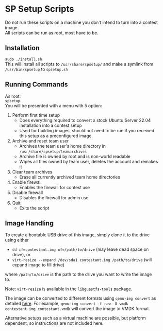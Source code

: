 SP Setup Scripts
================

Do not run these scripts on a machine you don't intend to turn into a contest image.  
All scripts can be run as root, most have to be.

Installation
------------
`sudo ./install.sh`  
This will install all scripts to `/usr/share/spsetup/` and make a symlink from `/usr/bin/spsetup` to `spsetup.sh`

Running Commands
----------------
As root:  
`spsetup`  
You will be presented with a menu with 5 option:
1. Perform first time setup
    - Does everything required to convert a stock Ubuntu Server 22.04 installation into a contest setup
    - Used for building images, should not need to be run if you received this setup as a preconfigured image
2. Archive and reset team user
    - Archives the team user's home directory in `/usr/share/spsetup/teamarchives`
    - Archive file is owned by root and is non-world readable
    - Wipes all files owned by team user, deletes the account and remakes it
3. Clear team archives
    - Erase all currently archived team home directories
4. Enable firewall
    - Enables the firewall for contest use
5. Disable firewall
    - Disables the firewall for admin use
6. Quit
    - Exits the script

Image Handling
--------------
To create a bootable USB drive of this image, simply clone it to the drive using either

- `dd if=contestant.img of=/path/to/drive` (may leave dead space on drive), or
- `virt-resize --expand /dev/sda1 contestant.img /path/to/drive` (will expand image to fill drive)

where `/path/to/drive` is the path to the drive you want to write the image to.

Note: `virt-resize` is available in the `libguestfs-tools` package.

The image can be converted to different formats using `qemu-img convert` as detailed [here](https://docs.openstack.org/image-guide/convert-images.html). For example, `qemu-img convert -f raw -O vmdk contestant.img contestant.vmdk` will convert the image to VMDK format.

Alternative setups such as a virtual machine are possible, but platform dependent, so instructions are not included here.

